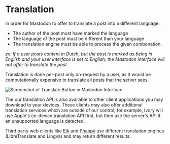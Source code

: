 # Translation

In order for Mastodon to offer to translate a post into a different language:

- The author of the post must have marked the language
- The language of the post must be different than your language
- The translation engine must be able to process the given combonation.

_ex: If a user posts content in Dutch, but the post is marked as being in English and your user interface is set to English, the Mastodon interface will not offer to translate the post._

Translation is done per-post only on-request by a user, as it would be computationally expensive to translate all posts that the server sees.

![Screenshot of Translate Button in Mastodon Interface](/translate.png)

The our translation API is also available to other client applications you may download to your devices.
These clients may also offer additional translation services which are outside of our control; for example, Ivory will use Apple's on-device translation API first, but then use the server's API if an unsupported language is detected.

Third party web clients like [Elk](https://elk.zone) and [Phanpy](https://phanpy.social) use different translation engines (LibreTranslate and Lingva) and may return different results.

